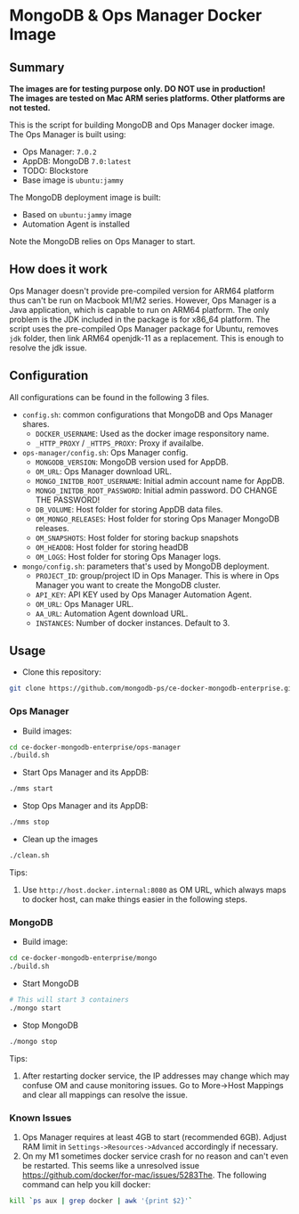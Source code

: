 # MongoDB & Ops Manager Docker Image

## Summary
**The images are for testing purpose only. DO NOT use in production!**  
**The images are tested on Mac ARM series platforms. Other platforms are not tested.**

This is the script for building MongoDB and Ops Manager docker image.
The Ops Manager is built using:

- Ops Manager: `7.0.2`
- AppDB: MongoDB `7.0:latest`
- TODO: Blockstore
- Base image is `ubuntu:jammy`

The MongoDB deployment image is built:

- Based on `ubuntu:jammy` image
- Automation Agent is installed

Note the MongoDB relies on Ops Manager to start.

## How does it work
Ops Manager doesn't provide pre-compiled version for ARM64 platform thus can't be run on Macbook M1/M2 series. However, Ops Manager is a Java application, which is capable to run on ARM64 platform. The only problem is the JDK included in the package is for x86_64 platform. The script uses the pre-compiled Ops Manager package for Ubuntu, removes `jdk` folder, then link ARM64 openjdk-11 as a replacement. This is enough to resolve the jdk issue.

## Configuration

All configurations can be found in the following 3 files.

- `config.sh`: common configurations that MongoDB and Ops Manager shares.
  - `DOCKER_USERNAME`: Used as the docker image responsitory name.
  - `_HTTP_PROXY` / `_HTTPS_PROXY`: Proxy if availalbe.
- `ops-manager/config.sh`: Ops Manager config.
  - `MONGODB_VERSION`: MongoDB version used for AppDB.
  - `OM_URL`: Ops Manager download URL.
  - `MONGO_INITDB_ROOT_USERNAME`: Initial admin account name for AppDB.
  - `MONGO_INITDB_ROOT_PASSWORD`: Initial admin password. DO CHANGE THE PASSWORD!
  - `DB_VOLUME`: Host folder for storing AppDB data files.
  - `OM_MONGO_RELEASES`: Host folder for storing Ops Manager MongoDB releases.
  - `OM_SNAPSHOTS`: Host folder for storing backup snapshots
  - `OM_HEADDB`: Host folder for storing headDB
  - `OM_LOGS`: Host folder for storing Ops Manager logs.
- `mongo/config.sh`: parameters that's used by MongoDB deployment.
  - `PROJECT_ID`: group/project ID in Ops Manager. This is where in Ops Manager you want to create the MongoDB cluster.
  - `API_KEY`: API KEY used by Ops Manager Automation Agent.
  - `OM_URL`: Ops Manager URL.
  - `AA_URL`: Automation Agent download URL.
  - `INSTANCES`: Number of docker instances. Default to 3.

## Usage

- Clone this repository:

```bash
git clone https://github.com/mongodb-ps/ce-docker-mongodb-enterprise.git
```

### Ops Manager

- Build images:

```bash
cd ce-docker-mongodb-enterprise/ops-manager
./build.sh
```

- Start Ops Manager and its AppDB:

```bash
./mms start
```

- Stop Ops Manager and its AppDB:

```bash
./mms stop
```

- Clean up the images

```bash
./clean.sh
```
Tips: 
1. Use `http://host.docker.internal:8080` as OM URL, which always maps to docker host, can make things easier in the following steps.

### MongoDB

- Build image:

```bash
cd ce-docker-mongodb-enterprise/mongo
./build.sh
```

- Start MongoDB

```bash
# This will start 3 containers
./mongo start
```

- Stop MongoDB

```bash
./mongo stop
```

Tips:
1. After restarting docker service, the IP addresses may change which may confuse OM and cause monitoring issues. Go to More->Host Mappings and clear all mappings can resolve the issue.

### Known Issues

1. Ops Manager requires at least 4GB to start (recommended 6GB). Adjust RAM limit in `Settings->Resources->Advanced` accordingly if necessary.
1. On my M1 sometimes docker service crash for no reason and can't even be restarted. This seems like a unresolved issue https://github.com/docker/for-mac/issues/5283The. The following command can help you kill docker:
```bash
kill `ps aux | grep docker | awk '{print $2}'`
```
